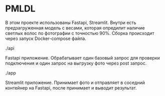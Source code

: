 # PMLDL

В этом проекте использованы Fastapi, Streamlit. 
Внутри есть предзагруженная модель с весами, которая опредилит наличие светлых волос по фотографии с точностью 90%.
Сборка происходит через запуск Docker-compose файла.

./api

Fastapi приложение. Обрабатывает один базовый запрос для проверки подключения и один запрос на выгрузку фото через post запрос.

./app

Streamlit приложение. Принимает фото и отправляет в соседний контейнер на Fastapi, после принимает и выводит результат.

